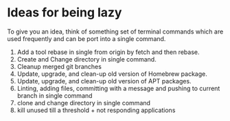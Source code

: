 # Ideas for being lazy

To give you an idea, think of something set of terminal commands which are used frequently and can be port into a single command.

1. Add a tool rebase in single from origin by fetch and then rebase.
2. Create and Change directory in single command.
3. Cleanup merged git branches
4. Update, upgrade, and clean-up old version of Homebrew package.
5. Update, upgrade, and clean-up old version of APT packages.
6. Linting, adding files, committing with a message and pushing to current branch in single command
7. clone and change directory in single command
8. kill unused till a threshold + not responding applications 
